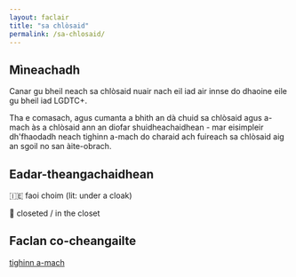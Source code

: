 ```yaml
---
layout: faclair
title: "sa chlòsaid"
permalink: /sa-chlosaid/
---
```


## Mìneachadh

Canar gu bheil neach sa chlòsaid nuair nach eil iad air innse do dhaoine eile gu bheil iad LGDTC+.

Tha e comasach, agus cumanta a bhith an dà chuid sa chlòsaid agus a-mach às a chlòsaid ann an diofar shuidheachaidhean - mar eisimpleir dh'fhaodadh neach tighinn a-mach do charaid ach fuireach sa chlòsaid aig an sgoil no san àite-obrach.

## Eadar-theangachaidhean

&#x1f1ee;&#x1f1ea; faoi choim (lit: under a cloak)

&#x1f3f4;&#xe0067;&#xe0062;&#xe0065;&#xe006e;&#xe0067;&#xe007f; closeted / in the closet

## Faclan co-cheangailte

[tighinn a-mach](https://faclair.lgbt/tighinn-a-mach/)